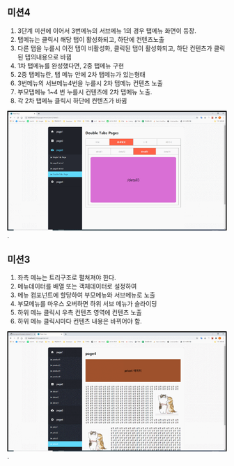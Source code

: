 ## 미션4

1. 3단계 미션에 이어서 3번메뉴의 서브메뉴 1의 경우 탭메뉴 화면이 등장.
2. 탭메뉴는 클릭시 해당 탭이 활성화되고, 하단에 컨텐츠노출
3. 다른 탭을 누를시 이전 탭이 비활성화, 클릭된 탭이 활성화되고, 하단 컨텐츠가 클릭된 탭의내용으로 바뀜
4. 1차 탭메뉴를 완성했다면, 2중 탭메뉴 구현
5. 2중 탭메뉴란, 탭 메뉴 안에 2차 탭메뉴가 있는형태
6. 3번메뉴의 서브메뉴4번을 누를시 2차 탭메뉴 컨텐츠 노출
7. 부모탭메뉴 1~4 번 누를시 컨텐츠에 2차 탭메뉴 노출.
8. 각 2차 탭메뉴 클릭시 하단에 컨텐츠가 바뀜

![미션4 GIF](./src/images/react_mission_4_Tabs.gif).

## 미션3

1. 좌측 메뉴는 트리구조로 펼쳐져야 한다.
2. 메뉴데이터를 배열 또는 객체데이터로 설정하여
3. 메뉴 컴포넌트에 할당하여 부모메뉴와 서브메뉴로 노출
4. 부모메뉴를 마우스 오버하면 하위 서브 메뉴가 슬라이딩
5. 하위 메뉴 클릭시 우측 컨텐츠 영역에 컨텐츠 노출
6. 하위 메뉴 클릭시마다 컨텐츠 내용은 바뀌어야 함.

![미션3 Gif](./src/images/react_mission_3_LNB.gif).
